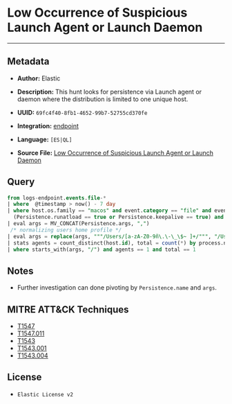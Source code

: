 # Low Occurrence of Suspicious Launch Agent or Launch Daemon

---

## Metadata

- **Author:** Elastic
- **Description:** This hunt looks for persistence via Launch agent or daemon where the distribution is limited to one unique host.

- **UUID:** `69fc4f40-8fb1-4652-99b7-52755cd370fe`
- **Integration:** [endpoint](https://docs.elastic.co/integrations/endpoint)
- **Language:** `[ES|QL]`
- **Source File:** [Low Occurrence of Suspicious Launch Agent or Launch Daemon](../queries/persistence_via_suspicious_launch_agent_or_launch_daemon_with_low_occurrence.toml)

## Query

```sql
from logs-endpoint.events.file-*
| where  @timestamp > now() - 7 day
| where host.os.family == "macos" and event.category == "file" and event.action == "launch_daemon" and
  (Persistence.runatload == true or Persistence.keepalive == true) and process.executable is not null
| eval args = MV_CONCAT(Persistence.args, ",")
 /* normalizing users home profile */
| eval args = replace(args, """/Users/[a-zA-Z0-9ñ\.\-\_\$~ ]+/""", "/Users/user/")
| stats agents = count_distinct(host.id), total = count(*) by process.name, Persistence.name, args
| where starts_with(args, "/") and agents == 1 and total == 1
```

## Notes

- Further investigation can done pivoting by `Persistence.name` and `args`.

## MITRE ATT&CK Techniques

- [T1547](https://attack.mitre.org/techniques/T1547)
- [T1547.011](https://attack.mitre.org/techniques/T1547/011)
- [T1543](https://attack.mitre.org/techniques/T1543)
- [T1543.001](https://attack.mitre.org/techniques/T1543/001)
- [T1543.004](https://attack.mitre.org/techniques/T1543/004)

## License

- `Elastic License v2`
